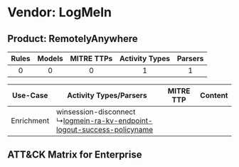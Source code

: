Vendor: LogMeIn
===============
Product: RemotelyAnywhere
-------------------------
| Rules | Models | MITRE TTPs | Activity Types | Parsers |
|:-----:|:------:|:----------:|:--------------:|:-------:|
|   0   |   0    |     0      |       1        |    1    |

|  Use-Case  | Activity Types/Parsers    | MITRE TTP | Content    |
|:----------:| ---- | --------- | ---- |
| Enrichment |  winsession-disconnect<br> ↳[logmein-ra-kv-endpoint-logout-success-policyname](Ps/pC_logmeinrakvendpointlogoutsuccesspolicyname.md)<br> |    | [](RM/r_m_logmein_remotelyanywhere_Enrichment.md) |

ATT&CK Matrix for Enterprise
----------------------------
